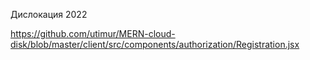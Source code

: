 Дислокация 2022

https://github.com/utimur/MERN-cloud-disk/blob/master/client/src/components/authorization/Registration.jsx